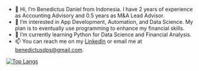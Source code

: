 - 👋 Hi, I’m Benedictus Daniel from Indonesia. I have 2 years of experience as Accounting Advisory and 0.5 years as M&A Lead Advisor.
- 👀 I’m interested in App Development, Automation, and Data Science. My plan is to eventually use programming to enhance my financial skills.
- 🌱 I’m currently learning Python for Data Science and Financial Analysis.
- 📫 You can reach me on my [LinkedIn](https://www.linkedin.com/in/benedictusdps/) or email me at benedictusdps@gmail.com.

[![Top Langs](https://github-readme-stats.vercel.app/api/top-langs/?username=benedictusdps&theme=tokyonight)](https://github.com/benedictusdps/github-readme-stats)

<!---
benedictusdps/benedictusdps is a ✨ special ✨ repository because its `README.md` (this file) appears on your GitHub profile.
You can click the Preview link to take a look at your changes.
--->
